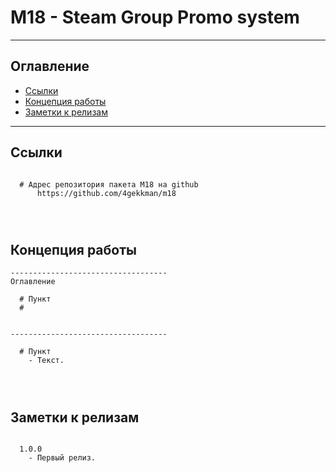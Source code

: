 # M18 - Steam Group Promo system
---
## Оглавление

  - [Ссылки](#link1)
  - [Концепция работы](#link2)
  - [Заметки к релизам](#link100)

---

## Ссылки <a id="link1"></a>
```

  # Адрес репозитория пакета M18 на github
      https://github.com/4gekkman/m18

	
			
```

## Концепция работы <a id="link2"></a>
```
-----------------------------------
Оглавление

  # Пункт
  #


-----------------------------------

  # Пункт
    - Текст.




```

## Заметки к релизам <a id="link100"></a>
```

  1.0.0
    - Первый релиз.

```










